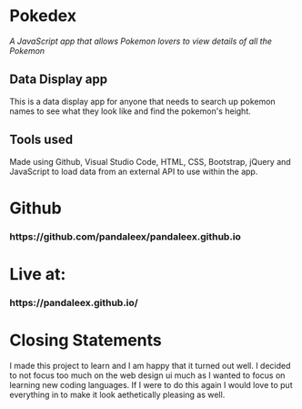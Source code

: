 <h1>Pokedex</h1>

*A JavaScript app that allows Pokemon lovers to view details of all the Pokemon*

<h2>Data Display app</h2>

<p>This is a data display app for anyone that needs to search up pokemon names to see what they look like and find the pokemon's height.</p>

<h2>Tools used</h2>

<p>Made using Github, Visual Studio Code, HTML, CSS, Bootstrap, jQuery and JavaScript to load data from an external API to use within the app.

<h1>Github</h1> 
<h3>https://github.com/pandaleex/pandaleex.github.io</h3>
<p></p>

<h1>Live at:</h1> <h3>https://pandaleex.github.io/</h3>
<p></p>

<h1>Closing Statements</h1>
<p>I made this project to learn and I am happy that it turned out well. I decided to not focus too much on the web design ui much as I wanted to focus on learning new coding languages. If I were to do this again I would love to put everything in to make it look aethetically pleasing as well.</p>


